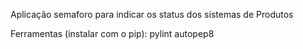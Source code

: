 Aplicação semaforo para indicar os status dos sistemas de Produtos

Ferramentas (instalar com o pip):
    pylint
    autopep8

